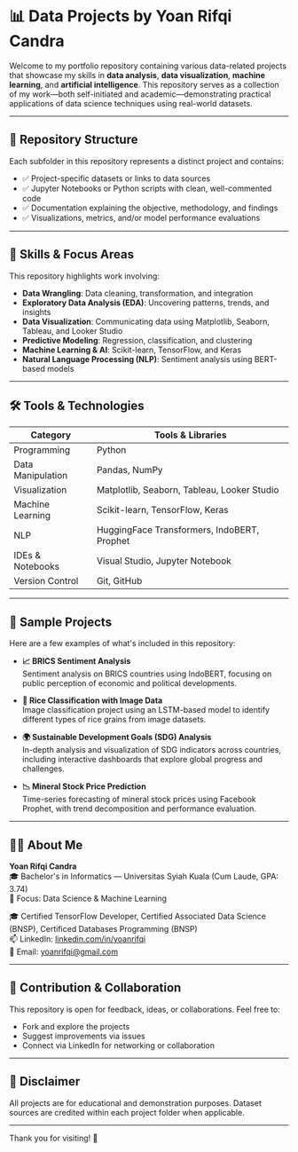 # 📊 Data Projects by Yoan Rifqi Candra

Welcome to my portfolio repository containing various data-related projects that showcase my skills in **data analysis**, **data visualization**, **machine learning**, and **artificial intelligence**. This repository serves as a collection of my work—both self-initiated and academic—demonstrating practical applications of data science techniques using real-world datasets.

---

## 📂 Repository Structure

Each subfolder in this repository represents a distinct project and contains:

- ✅ Project-specific datasets or links to data sources  
- ✅ Jupyter Notebooks or Python scripts with clean, well-commented code  
- ✅ Documentation explaining the objective, methodology, and findings  
- ✅ Visualizations, metrics, and/or model performance evaluations  

---

## 🧠 Skills & Focus Areas

This repository highlights work involving:

- **Data Wrangling**: Data cleaning, transformation, and integration  
- **Exploratory Data Analysis (EDA)**: Uncovering patterns, trends, and insights  
- **Data Visualization**: Communicating data using Matplotlib, Seaborn, Tableau, and Looker Studio  
- **Predictive Modeling**: Regression, classification, and clustering  
- **Machine Learning & AI**: Scikit-learn, TensorFlow, and Keras  
- **Natural Language Processing (NLP)**: Sentiment analysis using BERT-based models  

---

## 🛠️ Tools & Technologies

| Category              | Tools & Libraries                                  |
|-----------------------|-----------------------------------------------------|
| Programming           | Python                                        |
| Data Manipulation     | Pandas, NumPy                                       |
| Visualization         | Matplotlib, Seaborn, Tableau, Looker Studio         |
| Machine Learning      | Scikit-learn, TensorFlow, Keras                     |
| NLP                   | HuggingFace Transformers, IndoBERT, Prophet         |
| IDEs & Notebooks      | Visual Studio, Jupyter Notebook                     |
| Version Control       | Git, GitHub                                         |

---

## 📘 Sample Projects

Here are a few examples of what's included in this repository:

- **📈 BRICS Sentiment Analysis**  
  Sentiment analysis on BRICS countries using IndoBERT, focusing on public perception of economic and political developments.

- **🌾 Rice Classification with Image Data**  
  Image classification project using an LSTM-based model to identify different types of rice grains from image datasets.

- **🌍 Sustainable Development Goals (SDG) Analysis**  
  In-depth analysis and visualization of SDG indicators across countries, including interactive dashboards that explore global progress and challenges.

- **📉 Mineral Stock Price Prediction**  
  Time-series forecasting of mineral stock prices using Facebook Prophet, with trend decomposition and performance evaluation.

---

## 👨‍💻 About Me

**Yoan Rifqi Candra**  
🎓 Bachelor's in Informatics — Universitas Syiah Kuala (Cum Laude, GPA: 3.74)  
📌 Focus: Data Science & Machine Learning

🎓 Certified TensorFlow Developer, Certified Associated Data Science (BNSP), Certificed Databases Programming (BNSP)  
📫 LinkedIn: [linkedin.com/in/yoanrifqi](https://www.linkedin.com/in/yoanrifqi)  
📧 Email: [yoanrifqi@gmail.com](mailto:yoanrifqi@gmail.com) 

---

## 🤝 Contribution & Collaboration

This repository is open for feedback, ideas, or collaborations. Feel free to:

- Fork and explore the projects  
- Suggest improvements via issues  
- Connect via LinkedIn for networking or collaboration

---

## 📌 Disclaimer

All projects are for educational and demonstration purposes. Dataset sources are credited within each project folder when applicable.

---

Thank you for visiting! 🚀
